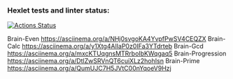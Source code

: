 ### Hexlet tests and linter status:
[![Actions Status](https://github.com/Vitalii-Marsh/frontend-project-44/actions/workflows/hexlet-check.yml/badge.svg)](https://github.com/Vitalii-Marsh/frontend-project-44/actions)

Brain-Even https://asciinema.org/a/NHj0svgoKA4YvpfPwSV4CEQZX
Brain-Calc https://asciinema.org/a/y1Xtg4AlIaP0z0IFa3YTdrteb
Brain-Gcd  https://asciinema.org/a/mxcKTUqgnsMTRrboIbKWqgaq5
Brain-Progression https://asciinema.org/a/DtlZwSRVnQT6cuiXLz2hohIsn
Brain-Prime https://asciinema.org/a/QumUJC7H5JVtC00nYqoeV9Hzj